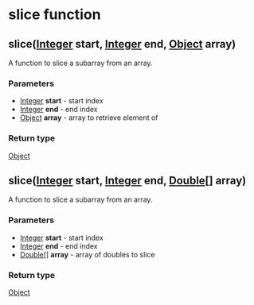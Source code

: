 slice function
==============
slice([Integer](../types/Integer.md) **start**, [Integer](../types/Integer.md) **end**, [Object](../types/Object.md) **array**)
-------------------------------------------------------------------------------------------------------------------------------

A function to slice a subarray from an array.

### Parameters

- [Integer](../types/Integer.md) **start** - start index
- [Integer](../types/Integer.md) **end** - end index
- [Object](../types/Object.md) **array** - array to retrieve element of

### Return type

[Object](../types/Object.md)



slice([Integer](../types/Integer.md) **start**, [Integer](../types/Integer.md) **end**, [Double[]](../types/Double[].md) **array**)
-----------------------------------------------------------------------------------------------------------------------------------

A function to slice a subarray from an array.

### Parameters

- [Integer](../types/Integer.md) **start** - start index
- [Integer](../types/Integer.md) **end** - end index
- [Double[]](../types/Double[].md) **array** - array of doubles to slice

### Return type

[Object](../types/Object.md)



